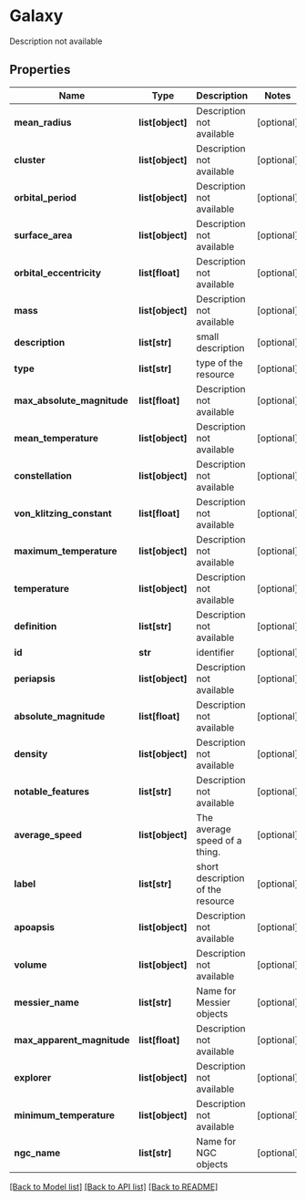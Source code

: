 # Galaxy

Description not available
## Properties
Name | Type | Description | Notes
------------ | ------------- | ------------- | -------------
**mean_radius** | **list[object]** | Description not available | [optional] 
**cluster** | **list[object]** | Description not available | [optional] 
**orbital_period** | **list[object]** | Description not available | [optional] 
**surface_area** | **list[object]** | Description not available | [optional] 
**orbital_eccentricity** | **list[float]** | Description not available | [optional] 
**mass** | **list[object]** | Description not available | [optional] 
**description** | **list[str]** | small description | [optional] 
**type** | **list[str]** | type of the resource | [optional] 
**max_absolute_magnitude** | **list[float]** | Description not available | [optional] 
**mean_temperature** | **list[object]** | Description not available | [optional] 
**constellation** | **list[object]** | Description not available | [optional] 
**von_klitzing_constant** | **list[float]** | Description not available | [optional] 
**maximum_temperature** | **list[object]** | Description not available | [optional] 
**temperature** | **list[object]** | Description not available | [optional] 
**definition** | **list[str]** | Description not available | [optional] 
**id** | **str** | identifier | [optional] 
**periapsis** | **list[object]** | Description not available | [optional] 
**absolute_magnitude** | **list[float]** | Description not available | [optional] 
**density** | **list[object]** | Description not available | [optional] 
**notable_features** | **list[str]** | Description not available | [optional] 
**average_speed** | **list[object]** | The average speed of a thing. | [optional] 
**label** | **list[str]** | short description of the resource | [optional] 
**apoapsis** | **list[object]** | Description not available | [optional] 
**volume** | **list[object]** | Description not available | [optional] 
**messier_name** | **list[str]** | Name for Messier objects | [optional] 
**max_apparent_magnitude** | **list[float]** | Description not available | [optional] 
**explorer** | **list[object]** | Description not available | [optional] 
**minimum_temperature** | **list[object]** | Description not available | [optional] 
**ngc_name** | **list[str]** | Name for NGC objects | [optional] 

[[Back to Model list]](../README.md#documentation-for-models) [[Back to API list]](../README.md#documentation-for-api-endpoints) [[Back to README]](../README.md)


